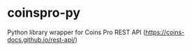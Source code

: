 # coinspro-py

Python library wrapper for Coins Pro REST API (https://coins-docs.github.io/rest-api/) 